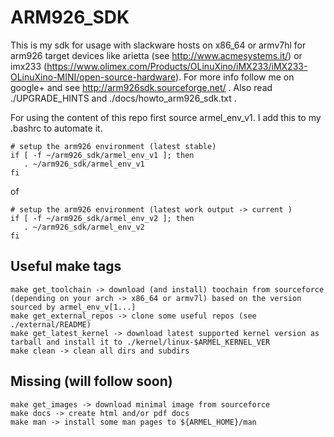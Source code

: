 ARM926_SDK
=========

This is my sdk for usage with slackware hosts on x86_64 or armv7hl for arm926 target devices like arietta (see http://www.acmesystems.it/) or imx233 (https://www.olimex.com/Products/OLinuXino/iMX233/iMX233-OLinuXino-MINI/open-source-hardware). For more info follow me on google+ and see http://arm926sdk.sourceforge.net/ . Also read ./UPGRADE_HINTS and ./docs/howto_arm926_sdk.txt .


For using the content of this repo first source armel_env_v1. I add this to my .bashrc to automate it.


    # setup the arm926 environment (latest stable)
    if [ -f ~/arm926_sdk/armel_env_v1 ]; then
       . ~/arm926_sdk/armel_env_v1 
    fi

of

    # setup the arm926 environment (latest work output -> current )
    if [ -f ~/arm926_sdk/armel_env_v2 ]; then
       . ~/arm926_sdk/armel_env_v2 
    fi


Useful make tags
-------------------

	make get_toolchain -> download (and install) toochain from sourceforce (depending on your arch -> x86_64 or armv7l) based on the version sourced by armel_env_v[1...] 
	make get_external_repos -> clone some useful repos (see ./external/README)
	make get_latest_kernel -> download latest supported kernel version as tarball and install it to ./kernel/linux-$ARMEL_KERNEL_VER
	make clean -> clean all dirs and subdirs


Missing (will follow soon)
-------------
	make get_images -> download minimal image from sourceforce
	make docs -> create html and/or pdf docs
	make man -> install some man pages to ${ARMEL_HOME}/man